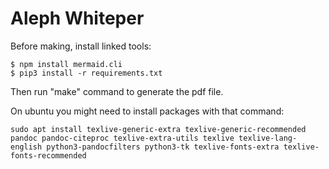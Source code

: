 # Aleph Whiteper

Before making, install linked tools:

```
$ npm install mermaid.cli
$ pip3 install -r requirements.txt
```

Then run "make" command to generate the pdf file.

On ubuntu you might need to install packages with that command:

```
sudo apt install texlive-generic-extra texlive-generic-recommended pandoc pandoc-citeproc texlive-extra-utils texlive texlive-lang-english python3-pandocfilters python3-tk texlive-fonts-extra texlive-fonts-recommended
```
